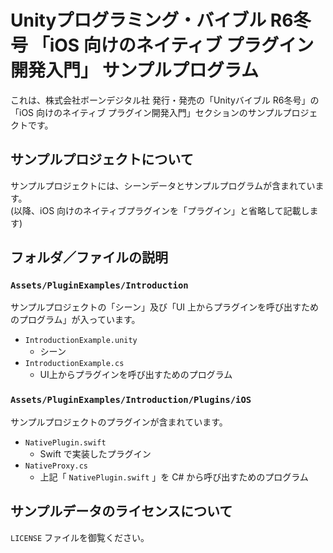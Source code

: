 # Unityプログラミング・バイブル R6冬号 「iOS 向けのネイティブ プラグイン開発入門」 サンプルプログラム

これは、株式会社ボーンデジタル社 発行・発売の「Unityバイブル R6冬号」の「iOS 向けのネイティブ プラグイン開発入門」セクションのサンプルプロジェクトです。  

## サンプルプロジェクトについて  

サンプルプロジェクトには、シーンデータとサンプルプログラムが含まれています。  
(以降、iOS 向けのネイティブプラグインを「プラグイン」と省略して記載します)  

## フォルダ／ファイルの説明

### `Assets/PluginExamples/Introduction  `

サンプルプロジェクトの「シーン」及び「UI 上からプラグインを呼び出すためのプログラム」が入っています。  

- `IntroductionExample.unity`
    - シーン
- `IntroductionExample.cs`
    - UI上からプラグインを呼び出すためのプログラム  

### `Assets/PluginExamples/Introduction/Plugins/iOS`

サンプルプロジェクトのプラグインが含まれています。

- `NativePlugin.swift`
    - Swift で実装したプラグイン  
- `NativeProxy.cs`
    - 上記「 `NativePlugin.swift` 」を C# から呼び出すためのプログラム  

## サンプルデータのライセンスについて  

`LICENSE` ファイルを御覧ください。  
